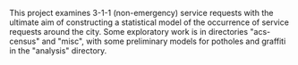 This project examines 3-1-1 (non-emergency) service requests with the ultimate aim of constructing a statistical model of the occurrence of service requests around the city.  Some exploratory work is in directories "acs-census" and "misc", with some preliminary models for potholes and graffiti in the "analysis" directory.

